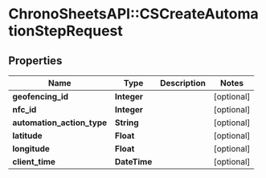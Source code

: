 # ChronoSheetsAPI::CSCreateAutomationStepRequest

## Properties
Name | Type | Description | Notes
------------ | ------------- | ------------- | -------------
**geofencing_id** | **Integer** |  | [optional] 
**nfc_id** | **Integer** |  | [optional] 
**automation_action_type** | **String** |  | [optional] 
**latitude** | **Float** |  | [optional] 
**longitude** | **Float** |  | [optional] 
**client_time** | **DateTime** |  | [optional] 


